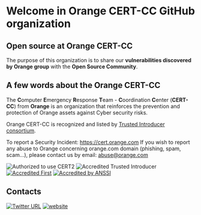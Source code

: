 # Welcome in Orange CERT-CC GitHub organization

## Open source at Orange CERT-CC
The purpose of this organization is to share our **vulnerabilities discovered by Orange group** with the **Open Source Community**.

## A few words about the Orange CERT-CC
The **C**omputer **E**mergency **R**esponse **T**eam - **C**oordination **C**enter (**CERT-CC**) from **Orange** is an organization that reinforces the prevention and protection of Orange assets against Cyber security risks.

Orange CERT-CC is recognized and listed by [Trusted Introducer consortium](https://www.trusted-introducer.org/directory/teams/orange-cert-cc.html).

To report a Security Incident: https://cert.orange.com
If you wish to report any abuse to Orange concerning orange.com domain (phishing, spam, scam…), please contact us by email: abuse@orange.com

![Authorized to use CERT2](https://user-images.githubusercontent.com/16541780/205068979-966643f3-daae-44fe-b4e6-fa8ed4843c75.png)
![Accredited Trusted Introducer](https://www.trusted-introducer.org/logos/TI_120x120.jpg)
[![Accredited First](https://avatars.githubusercontent.com/u/10697969?s=200&v=4)](https://www.first.org/members/teams/orange-cert-cc)
[![Accredited by ANSSI](https://www.trusted-introducer.org/logos/TI_120x120.jpg)](https://www.ssi.gouv.fr/en/cybersecurity-in-france/cybersecurity-strategy/french-cert/)

## Contacts
[![Twitter URL](https://img.shields.io/twitter/url/https/twitter.com/OrangeCertCC.svg?style=social&label=Follow%20%40OrangeCertCC)](https://twitter.com/OrangeCertCC)
[![website](https://cert.orange.com)](https://cert.orange.com)
